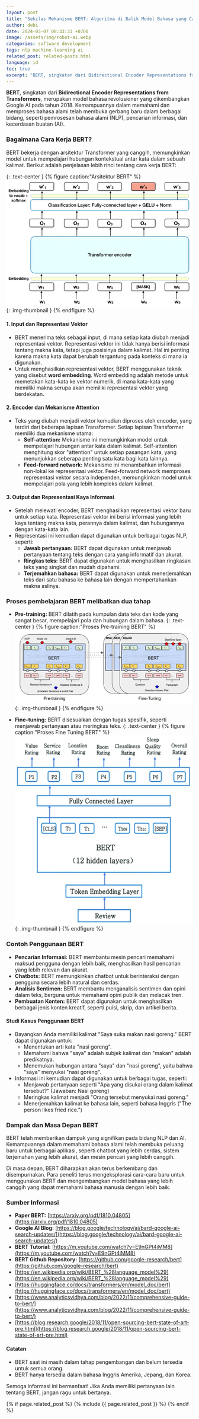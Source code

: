 ```yaml
---
layout: post
title: "Sekilas Mekanisme BERT: Algoritma di Balik Model Bahasa yang Canggih"
author: debi
date: 2024-03-07 08:33:33 +0700
image: /assets/img/robot-ai.webp
categories: software development
tags: nlp machine-learning ai 
related_post: related-posts.html
language: id
toc: true
excerpt: "BERT, singkatan dari Bidirectional Encoder Representations from Transformers, merupakan model bahasa revolusioner yang dikembangkan Google AI pada tahun 2018. Kemampuannya dalam memahami dan memproses bahasa alami telah membuka gerbang baru dalam berbagai bidang, seperti pemrosesan bahasa alami (NLP), pencarian informasi, dan kecerdasan buatan (AI)."
---
```


**BERT**, singkatan dari **Bidirectional Encoder Representations from Transformers**, merupakan model bahasa revolusioner yang dikembangkan Google AI pada tahun 2018. Kemampuannya dalam memahami dan memproses bahasa alami telah membuka gerbang baru dalam berbagai bidang, seperti pemrosesan bahasa alami (NLP), pencarian informasi, dan kecerdasan buatan (AI).

### Bagaimana Cara Kerja BERT?

BERT bekerja dengan arsitektur Transformer yang canggih, memungkinkan model untuk mempelajari hubungan kontekstual antar kata dalam sebuah kalimat. Berikut adalah penjelasan lebih rinci tentang cara kerja BERT:

{: .text-center }
{% figure caption:"Arsitektur BERT" %}
![Arsitektur BERT](/assets/img/BERT-Architecture.webp "Arsitektur BERT"){: .img-thumbnail }
{% endfigure %}

#### 1. Input dan Representasi Vektor

* BERT menerima teks sebagai input, di mana setiap kata diubah menjadi representasi vektor. Representasi vektor ini tidak hanya berisi informasi tentang makna kata, tetapi juga posisinya dalam kalimat. Hal ini penting karena makna kata dapat berubah tergantung pada konteks di mana ia digunakan.
* Untuk menghasilkan representasi vektor, BERT menggunakan teknik yang disebut **word embedding**. Word embedding adalah metode untuk memetakan kata-kata ke vektor numerik, di mana kata-kata yang memiliki makna serupa akan memiliki representasi vektor yang berdekatan.

#### 2. Encoder dan Mekanisme Attention

* Teks yang diubah menjadi vektor kemudian diproses oleh encoder, yang terdiri dari beberapa lapisan Transformer. Setiap lapisan Transformer memiliki dua mekanisme utama:
    * **Self-attention:** Mekanisme ini memungkinkan model untuk mempelajari hubungan antar kata dalam kalimat. Self-attention menghitung skor "attention" untuk setiap pasangan kata, yang menunjukkan seberapa penting satu kata bagi kata lainnya.
    * **Feed-forward network:** Mekanisme ini menambahkan informasi non-lokal ke representasi vektor. Feed-forward network memproses representasi vektor secara independen, memungkinkan model untuk mempelajari pola yang lebih kompleks dalam kalimat.

#### 3. Output dan Representasi Kaya Informasi

* Setelah melewati encoder, BERT menghasilkan representasi vektor baru untuk setiap kata. Representasi vektor ini berisi informasi yang lebih kaya tentang makna kata, perannya dalam kalimat, dan hubungannya dengan kata-kata lain.
* Representasi ini kemudian dapat digunakan untuk berbagai tugas NLP, seperti:
    * **Jawab pertanyaan:** BERT dapat digunakan untuk menjawab pertanyaan tentang teks dengan cara yang informatif dan akurat.
    * **Ringkas teks:** BERT dapat digunakan untuk menghasilkan ringkasan teks yang singkat dan mudah dipahami.
    * **Terjemahkan bahasa:** BERT dapat digunakan untuk menerjemahkan teks dari satu bahasa ke bahasa lain dengan mempertahankan makna aslinya.

### Proses pembelajaran BERT melibatkan dua tahap

* **Pre-training:** BERT dilatih pada kumpulan data teks dan kode yang sangat besar, mempelajari pola dan hubungan dalam bahasa.
{: .text-center }
{% figure caption:"Proses Pre-training BERT" %}
![Proses Pre-training BERT](/assets/img/BERT-pretraining-process.webp "Proses Pre-training BERT"){: .img-thumbnail }
{% endfigure %}

* **Fine-tuning:** BERT disesuaikan dengan tugas spesifik, seperti menjawab pertanyaan atau meringkas teks.
{: .text-center }
{% figure caption:"Proses Fine Tuning BERT" %}
![Proses Fine Tuning BERT](/assets/img/BERT-fine-funing-process.webp "Proses Fine Tuning BERT"){: .img-thumbnail }
{% endfigure %}

### Contoh Penggunaan BERT
* **Pencarian Informasi:** BERT membantu mesin pencari memahami maksud pengguna dengan lebih baik, menghasilkan hasil pencarian yang lebih relevan dan akurat.
* **Chatbots:** BERT memungkinkan chatbot untuk berinteraksi dengan pengguna secara lebih natural dan cerdas.
* **Analisis Sentimen:** BERT membantu menganalisis sentimen dan opini dalam teks, berguna untuk memahami opini publik dan melacak tren.
* **Pembuatan Konten:** BERT dapat digunakan untuk menghasilkan berbagai jenis konten kreatif, seperti puisi, skrip, dan artikel berita.

#### Studi Kasus Penggunaan BERT
* Bayangkan Anda memiliki kalimat "Saya suka makan nasi goreng." BERT dapat digunakan untuk:
    * Menentukan arti kata "nasi goreng".
    * Memahami bahwa "saya" adalah subjek kalimat dan "makan" adalah predikatnya.
    * Menemukan hubungan antara "saya" dan "nasi goreng", yaitu bahwa "saya" menyukai "nasi goreng".
* Informasi ini kemudian dapat digunakan untuk berbagai tugas, seperti:
    * Menjawab pertanyaan seperti "Apa yang disukai orang dalam kalimat tersebut?" (Jawaban: Nasi goreng)
    * Meringkas kalimat menjadi "Orang tersebut menyukai nasi goreng."
    * Menerjemahkan kalimat ke bahasa lain, seperti bahasa Inggris ("The person likes fried rice.")

### Dampak dan Masa Depan BERT

BERT telah memberikan dampak yang signifikan pada bidang NLP dan AI. Kemampuannya dalam memahami bahasa alami telah membuka peluang baru untuk berbagai aplikasi, seperti chatbot yang lebih cerdas, sistem terjemahan yang lebih akurat, dan mesin pencari yang lebih canggih.

Di masa depan, BERT diharapkan akan terus berkembang dan disempurnakan. Para peneliti terus mengeksplorasi cara-cara baru untuk menggunakan BERT dan mengembangkan model bahasa yang lebih canggih yang dapat memahami bahasa manusia dengan lebih baik.

### Sumber Informasi
* **Paper BERT:** [https://arxiv.org/pdf/1810.04805](https://arxiv.org/pdf/1810.04805)
* **Google AI Blog:** [https://blog.google/technology/ai/bard-google-ai-search-updates/](https://blog.google/technology/ai/bard-google-ai-search-updates/)
* **BERT Tutorial:** [https://m.youtube.com/watch?v=E9nGPt4iMM8](https://m.youtube.com/watch?v=E9nGPt4iMM8)
* **BERT Github Repository:** [https://github.com/google-research/bert](https://github.com/google-research/bert)
* [https://en.wikipedia.org/wiki/BERT_%28language_model%29](https://en.wikipedia.org/wiki/BERT_%28language_model%29)
* [https://huggingface.co/docs/transformers/en/model_doc/bert](https://huggingface.co/docs/transformers/en/model_doc/bert)
* [https://www.analyticsvidhya.com/blog/2022/11/comprehensive-guide-to-bert/](https://www.analyticsvidhya.com/blog/2022/11/comprehensive-guide-to-bert/)
* [https://blog.research.google/2018/11/open-sourcing-bert-state-of-art-pre.html](https://blog.research.google/2018/11/open-sourcing-bert-state-of-art-pre.html)

#### Catatan

* BERT saat ini masih dalam tahap pengembangan dan belum tersedia untuk semua orang.
* BERT hanya tersedia dalam bahasa Inggris Amerika, Jepang, dan Korea.

Semoga informasi ini bermanfaat! Jika Anda memiliki pertanyaan lain tentang BERT, jangan ragu untuk bertanya.


{% if page.related_post %}
  {% include {{ page.related_post }} %}
{% endif %}